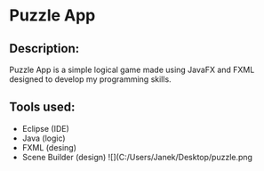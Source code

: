 # Puzzle App

## Description:
Puzzle App is a simple logical game made using JavaFX and FXML designed to develop my programming skills.

## Tools used:
- Eclipse (IDE)
- Java (logic)
- FXML (desing)
- Scene Builder (design)
![](C:/Users/Janek/Desktop/puzzle.png
